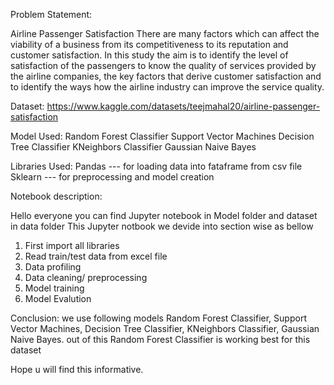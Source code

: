 
Problem Statement:

Airline Passenger Satisfaction
There are many factors which can affect the viability of a business from its competitiveness to its reputation and customer satisfaction.
In this study the aim is to identify the level of satisfaction of the passengers to know the quality of services provided by the airline companies, the key factors that derive customer satisfaction and to identify the ways how the airline industry can improve the service quality.

Dataset:
https://www.kaggle.com/datasets/teejmahal20/airline-passenger-satisfaction

Model Used:
Random Forest Classifier
Support Vector Machines
Decision Tree Classifier
KNeighbors Classifier
Gaussian Naive Bayes

Libraries Used:
Pandas --- for loading data into fataframe from csv file
Sklearn --- for preprocessing and model creation


Notebook description:

Hello everyone you can find Jupyter notebook in Model folder and dataset in data folder
This Jupyter notbook we devide into section wise as bellow

1)  First import all libraries 
2)  Read train/test data from excel file
3)  Data profiling
4)  Data cleaning/ preprocessing
5)  Model training
6)  Model Evalution

Conclusion: we use following models Random Forest Classifier, Support Vector Machines, Decision Tree Classifier, KNeighbors Classifier, Gaussian Naive Bayes. out of this Random Forest Classifier is working best for this dataset

Hope u will find this informative.
